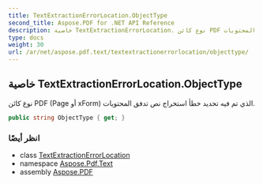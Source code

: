 ```yaml
---
title: TextExtractionErrorLocation.ObjectType
second_title: Aspose.PDF for .NET API Reference
description: خاصية TextExtractionErrorLocation. نوع كائن PDF الذي تم فيه تحديد خطأ استخراج نص تدفق المحتويات
type: docs
weight: 30
url: /ar/net/aspose.pdf.text/textextractionerrorlocation/objecttype/
---
```

## خاصية TextExtractionErrorLocation.ObjectType

نوع كائن PDF (Page أو xForm) الذي تم فيه تحديد خطأ استخراج نص تدفق المحتويات.

```csharp
public string ObjectType { get; }
```

### انظر أيضًا

* class [TextExtractionErrorLocation](../)
* namespace [Aspose.Pdf.Text](../../../aspose.pdf.text/)
* assembly [Aspose.PDF](../../../)